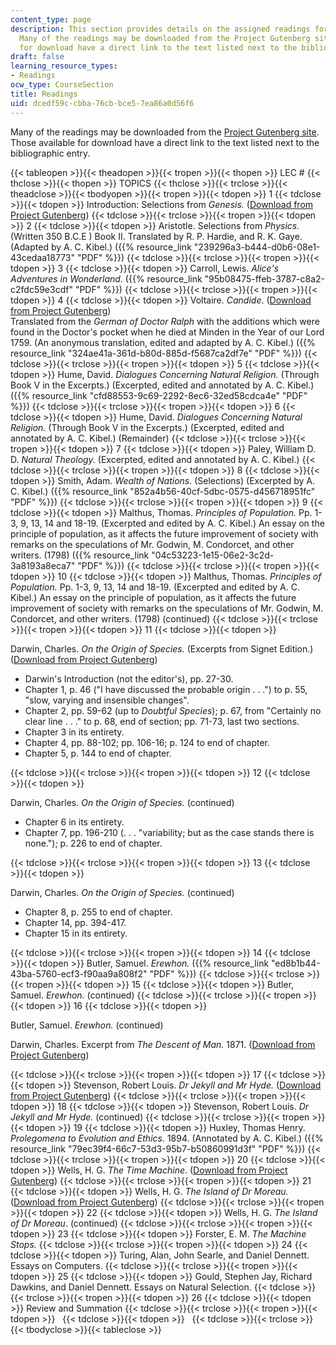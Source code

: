```yaml
---
content_type: page
description: This section provides details on the assigned readings for the course.
  Many of the readings may be downloaded from the Project Gutenberg site. Those available
  for download have a direct link to the text listed next to the bibliographic entry.
draft: false
learning_resource_types:
- Readings
ocw_type: CourseSection
title: Readings
uid: dcedf59c-cbba-76cb-bce5-7ea86a0d56f6
---
```

Many of the readings may be downloaded from the [Project Gutenberg site](http://www.gutenberg.org/). Those available for download have a direct link to the text listed next to the bibliographic entry.

{{< tableopen >}}{{< theadopen >}}{{< tropen >}}{{< thopen >}}
LEC #
{{< thclose >}}{{< thopen >}}
TOPICS
{{< thclose >}}{{< trclose >}}{{< theadclose >}}{{< tbodyopen >}}{{< tropen >}}{{< tdopen >}}
1
{{< tdclose >}}{{< tdopen >}}
Introduction: Selections from *Genesis.* ([Download from Project Gutenberg](http://www.gutenberg.org/ebooks/18105))
{{< tdclose >}}{{< trclose >}}{{< tropen >}}{{< tdopen >}}
2
{{< tdclose >}}{{< tdopen >}}
Aristotle. Selections from *Physics.* (Written 350 B.C.E ) Book II. Translated by R. P. Hardie, and R. K. Gaye. (Adapted by A. C. Kibel.) ({{% resource_link "239296a3-b444-d0b6-08e1-43cedaa18773" "PDF" %}})
{{< tdclose >}}{{< trclose >}}{{< tropen >}}{{< tdopen >}}
3
{{< tdclose >}}{{< tdopen >}}
Carroll, Lewis. *Alice's Adventures in Wonderland.* ({{% resource_link "95b08475-ffeb-3787-c8a2-c2fdc59e3cdf" "PDF" %}})
{{< tdclose >}}{{< trclose >}}{{< tropen >}}{{< tdopen >}}
4
{{< tdclose >}}{{< tdopen >}}
Voltaire. *Candide*. ([Download from Project Gutenberg](http://www.gutenberg.org/ebooks/4650))   
Translated from the *German of Doctor Ralph* with the additions which were found in the Doctor's pocket when he died at Minden in the Year of our Lord 1759. (An anonymous translation, edited and adapted by A. C. Kibel.) ({{% resource_link "324ae41a-361d-b80d-885d-f5687ca2df7e" "PDF" %}})
{{< tdclose >}}{{< trclose >}}{{< tropen >}}{{< tdopen >}}
5
{{< tdclose >}}{{< tdopen >}}
Hume, David. *Dialogues Concerning Natural Religion.* (Through Book V in the Excerpts.) (Excerpted, edited and annotated by A. C. Kibel.) ({{% resource_link "cfd88553-9c69-2292-8ec6-32ed58cdca4e" "PDF" %}})
{{< tdclose >}}{{< trclose >}}{{< tropen >}}{{< tdopen >}}
6
{{< tdclose >}}{{< tdopen >}}
Hume, David. *Dialogues Concerning Natural Religion.* (Through Book V in the Excerpts.) (Excerpted, edited and annotated by A. C. Kibel.) (Remainder)
{{< tdclose >}}{{< trclose >}}{{< tropen >}}{{< tdopen >}}
7
{{< tdclose >}}{{< tdopen >}}
Paley, William D. D. *Natural Theology.* (Excerpted, edited and annotated by A. C. Kibel.)
{{< tdclose >}}{{< trclose >}}{{< tropen >}}{{< tdopen >}}
8
{{< tdclose >}}{{< tdopen >}}
Smith, Adam. *Wealth of Nations.* (Selections) (Excerpted by A. C. Kibel.) ({{% resource_link "852a4b56-40cf-5dbc-0575-d456718951fc" "PDF" %}})
{{< tdclose >}}{{< trclose >}}{{< tropen >}}{{< tdopen >}}
9
{{< tdclose >}}{{< tdopen >}}
Malthus, Thomas. *Principles of Population.* Pp. 1-3, 9, 13, 14 and 18-19. (Excerpted and edited by A. C. Kibel.) An essay on the principle of population, as it affects the future improvement of society with remarks on the speculations of Mr. Godwin, M. Condorcet, and other writers. (1798) ({{% resource_link "04c53223-1e15-06e2-3c2d-3a8193a8eca7" "PDF" %}})
{{< tdclose >}}{{< trclose >}}{{< tropen >}}{{< tdopen >}}
10
{{< tdclose >}}{{< tdopen >}}
Malthus, Thomas. *Principles of Population.* Pp. 1-3, 9, 13, 14 and 18-19. (Excerpted and edited by A. C. Kibel.) An essay on the principle of population, as it affects the future improvement of society with remarks on the speculations of Mr. Godwin, M. Condorcet, and other writers. (1798) (continued)
{{< tdclose >}}{{< trclose >}}{{< tropen >}}{{< tdopen >}}
11
{{< tdclose >}}{{< tdopen >}}

Darwin, Charles. *On the Origin of Species.* (Excerpts from Signet Edition.) ([Download from Project Gutenberg](http://www.gutenberg.org/browse/BIBREC/BR2009.HTM))

- Darwin's Introduction (not the editor's), pp. 27-30.
- Chapter 1, p. 46 ("I have discussed the probable origin . . .") to p. 55, "slow, varying and insensible changes".
- Chapter 2, pp. 59-62 (up to *Doubtful Species*); p. 67, from "Certainly no clear line . . ." to p. 68, end of section; pp. 71-73, last two sections.
- Chapter 3 in its entirety.
- Chapter 4, pp. 88-102; pp. 106-16; p. 124 to end of chapter.
- Chapter 5, p. 144 to end of chapter.

{{< tdclose >}}{{< trclose >}}{{< tropen >}}{{< tdopen >}}
12
{{< tdclose >}}{{< tdopen >}}

Darwin, Charles. *On the Origin of Species.* (continued)

- Chapter 6 in its entirety.
- Chapter 7, pp. 196-210 (. . . "variability; but as the case stands there is none."); p. 226 to end of chapter.

{{< tdclose >}}{{< trclose >}}{{< tropen >}}{{< tdopen >}}
13
{{< tdclose >}}{{< tdopen >}}

Darwin, Charles. *On the Origin of Species.* (continued)

- Chapter 8, p. 255 to end of chapter.
- Chapter 14, pp. 394-417.
- Chapter 15 in its entirety.

{{< tdclose >}}{{< trclose >}}{{< tropen >}}{{< tdopen >}}
14
{{< tdclose >}}{{< tdopen >}}
Butler, Samuel. *Erewhon.* ({{% resource_link "ed8b1b44-43ba-5760-ecf3-f90aa9a808f2" "PDF" %}})
{{< tdclose >}}{{< trclose >}}{{< tropen >}}{{< tdopen >}}
15
{{< tdclose >}}{{< tdopen >}}
Butler, Samuel. *Erewhon.* (continued)
{{< tdclose >}}{{< trclose >}}{{< tropen >}}{{< tdopen >}}
16
{{< tdclose >}}{{< tdopen >}}

Butler, Samuel. *Erewhon.* (continued)

Darwin, Charles. Excerpt from *The Descent of Man.* 1871. ([Download from Project Gutenberg](http://www.gutenberg.org/browse/BIBREC/BR2300.HTM))

{{< tdclose >}}{{< trclose >}}{{< tropen >}}{{< tdopen >}}
17
{{< tdclose >}}{{< tdopen >}}
Stevenson, Robert Louis. *Dr Jekyll and Mr Hyde.* ([Download from Project Gutenberg](http://www.gutenberg.org/browse/BIBREC/BR42.HTM))
{{< tdclose >}}{{< trclose >}}{{< tropen >}}{{< tdopen >}}
18
{{< tdclose >}}{{< tdopen >}}
Stevenson, Robert Louis. *Dr Jekyll and Mr Hyde.* (continued)
{{< tdclose >}}{{< trclose >}}{{< tropen >}}{{< tdopen >}}
19
{{< tdclose >}}{{< tdopen >}}
Huxley, Thomas Henry. *Prolegomena to Evolution and Ethics.* 1894. (Annotated by A. C. Kibel.) ({{% resource_link "79ec39f4-66c7-53d3-95b7-b50860991d3f" "PDF" %}})
{{< tdclose >}}{{< trclose >}}{{< tropen >}}{{< tdopen >}}
20
{{< tdclose >}}{{< tdopen >}}
Wells, H. G. *The Time Machine*. ([Download from Project Gutenberg](http://www.gutenberg.org/browse/BIBREC/BR35.HTM))
{{< tdclose >}}{{< trclose >}}{{< tropen >}}{{< tdopen >}}
21
{{< tdclose >}}{{< tdopen >}}
Wells, H. G. *The Island of Dr Moreau.* ([Download from Project Gutenberg](http://www.gutenberg.org/files/159/159-h/159-h.htm))
{{< tdclose >}}{{< trclose >}}{{< tropen >}}{{< tdopen >}}
22
{{< tdclose >}}{{< tdopen >}}
Wells, H. G. *The Island of Dr Moreau*. (continued)
{{< tdclose >}}{{< trclose >}}{{< tropen >}}{{< tdopen >}}
23
{{< tdclose >}}{{< tdopen >}}
Forster, E. M. *The Machine Stops.*
{{< tdclose >}}{{< trclose >}}{{< tropen >}}{{< tdopen >}}
24
{{< tdclose >}}{{< tdopen >}}
Turing, Alan, John Searle, and Daniel Dennett. Essays on Computers.
{{< tdclose >}}{{< trclose >}}{{< tropen >}}{{< tdopen >}}
25
{{< tdclose >}}{{< tdopen >}}
Gould, Stephen Jay, Richard Dawkins, and Daniel Dennett. Essays on Natural Selection.
{{< tdclose >}}{{< trclose >}}{{< tropen >}}{{< tdopen >}}
26
{{< tdclose >}}{{< tdopen >}}
Review and Summation
{{< tdclose >}}{{< trclose >}}{{< tropen >}}{{< tdopen >}}
 
{{< tdclose >}}{{< tdopen >}}
 
{{< tdclose >}}{{< trclose >}}{{< tbodyclose >}}{{< tableclose >}}